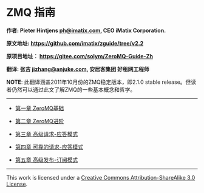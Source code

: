 # ZMQ 指南

**作者: Pieter Hintjens <ph@imatix.com>, CEO iMatix Corporation.**

**原文地址: https://github.com/imatix/zguide/tree/v2.2**

**原项目地址： https://gitee.com/solym/ZeroMQ-Guide-Zh**

**翻译: 张吉 <jizhang@anjuke.com>, 安居客集团 好租网工程师**

**NOTE**: 此翻译涵盖2011年10月份的ZMQ稳定版本，即2.1.0 stable release。但读者仍然可以通过此文了解ZMQ的一些基本概念和哲学。

---

* [第一章 ZeroMQ基础][1]
* [第二章 ZeroMQ进阶][2]
* [第三章 高级请求-应答模式][3]
* [第四章 可靠的请求-应答模式][4]
* [第五章 高级发布-订阅模式][5]


  [1]: /chapter1.md
  [2]: /chapter2.md
  [3]: /chapter3.md
  [4]: /chapter4.md
  [5]: /chapter5.md

---

This work is licensed under a [Creative Commons Attribution-ShareAlike 3.0 License](http://creativecommons.org/licenses/by-sa/3.0/).

